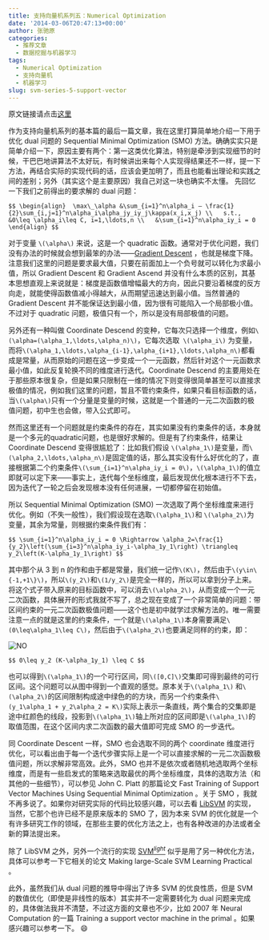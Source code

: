```yaml
---
title: 支持向量机系列五：Numerical Optimization
date: '2014-03-06T20:47:13+00:00'
author: 张驰原
categories:
  - 推荐文章
  - 数据挖掘与机器学习
tags:
  - Numerical Optimization
  - 支持向量机
  - 机器学习
slug: svm-series-5-support-vector
---
```


原文链接请点击[这里](http://blog.pluskid.org/?p=696)

作为支持向量机系列的基本篇的最后一篇文章，我在这里打算简单地介绍一下用于优化 dual 问题的 Sequential Minimal Optimization (SMO) 方法。确确实实只是简单介绍一下，原因主要有两个：第一这类优化算法，特别是牵涉到实现细节的时候，干巴巴地讲算法不太好玩，有时候讲出来每个人实现得结果还不一样，提一下方法，再结合实际的实现代码的话，应该会更加明了，而且也能看出理论和实践之间的差别；另外（其实这个是主要原因）我自己对这一块也确实不太懂。<!--more-->
先回忆一下我们之前得出的要求解的 dual 问题：

`$$
\begin{align} 
\max\_\alpha &\sum_{i=1}^n\alpha_i – \frac{1}{2}\sum_{i,j=1}^n\alpha_i\alpha_jy_iy_j\kappa(x_i,x_j) \\  
s.t., &0\leq \alpha_i\leq C, i=1,\ldots,n \\  
&\sum_{i=1}^n\alpha_iy_i = 0  
\end{align}
$$`

对于变量 `\(\alpha\)` 来说，这是一个 quadratic 函数。通常对于优化问题，我们没有办法的时候就会想到最笨的办法——[Gradient Descent](http://en.wikipedia.org/wiki/Gradient_descent) ，也就是梯度下降。注意我们这里的问题是要求最大值，只要在前面加上一个负号就可以转化为求最小值，所以 Gradient Descent 和 Gradient Ascend 并没有什么本质的区别，其基本思想直观上来说就是：梯度是函数值增幅最大的方向，因此只要沿着梯度的反方向走，就能使得函数值减小得越大，从而期望迅速达到最小值。当然普通的 Gradient Descent 并不能保证达到最小值，因为很有可能陷入一个局部极小值。不过对于 quadratic 问题，极值只有一个，所以是没有局部极值的问题。

另外还有一种叫做 Coordinate Descend 的变种，它每次只选择一个维度，例如`\(\alpha=(\alpha_1,\ldots,\alpha_n)\)`，它每次选取`
\(\alpha_i\)` 为变量，而将`\(\alpha_1,\ldots,\alpha_{i-1},\alpha_{i+1},\ldots,\alpha_n\)`都看成是常量，从而原始的问题在这一步变成一个一元函数，然后针对这个一元函数求最小值，如此反复轮换不同的维度进行迭代。Coordinate Descend 的主要用处在于那些原本很复杂，但是如果只限制在一维的情况下则变得很简单甚至可以直接求极值的情况，例如我们这里的问题，暂且不管约束条件，如果只看目标函数的话，当`\(\alpha\)`只有一个分量是变量的时候，这就是一个普通的一元二次函数的极值问题，初中生也会做，带入公式即可。

然而这里还有一个问题就是约束条件的存在，其实如果没有约束条件的话，本身就是一个多元的quadratic问题，也是很好求解的。但是有了约束条件，结果让 Coordinate Descend 变得很尴尬了：比如我们假设 `\(\alpha_1\)`是变量，而`\(\alpha_2,\ldots,\alpha_n\)`是固定值的话，那么其实没有什么好优化的了，直接根据第二个约束条件`\(\sum_{i=1}^n\alpha_iy_i = 0\)`，`\(\alpha_1\)`的值立即就可以定下来——事实上，迭代每个坐标维度，最后发现优化根本进行不下去，因为迭代了一轮之后会发现根本没有任何进展，一切都停留在初始值。

所以 Sequential Minimal Optimization (SMO) 一次选取了两个坐标维度来进行优化。例如（不失一般性），我们假设现在选取`\(\alpha_1\)`和 `\(\alpha_2\)`为变量，其余为常量，则根据约束条件我们有：

`$$
\sum_{i=1}^n\alpha_iy_i = 0 \Rightarrow \alpha_2=\frac{1}{y_2}\left(\sum_{i=3}^n\alpha_iy_i-\alpha_1y_1\right) \triangleq y_2\left(K-\alpha_1y_1\right)
$$`

其中那个从 3 到 n 的作和由于都是常量，我们统一记作`\(K\)`，然后由于`\(y\in\{-1,+1\}\)`，所以`\(y_2\)`和`\(1/y_2\)`是完全一样的，所以可以拿到分子上来。将这个式子带入原来的目标函数中，可以消去`\(\alpha_2\)`，从而变成一个一元二次函数，具体展开的形式我就不写了，总之现在变成了一个非常简单的问题：带区间约束的一元二次函数极值问题——这个也是初中就学过求解方法的。唯一需要注意一点的就是这里的约束条件，一个就是`\(\alpha_1\)`本身需要满足`\(0\leq\alpha_1\leq C\)`，然后由于`\(\alpha_2\)`也要满足同样的约束，即：
  
![NO](https://cos.name/wp-content/uploads/2014/03/NO.png)
  
`$$ 0\leq y_2 (K-\alpha_1y_1) \leq C $$`

也可以得到`\(\alpha_1\)`的一个可行区间，同`\([0,C]\)`交集即可得到最终的可行区间。这个问题可以从图中得到一个直观的感觉。原本关于`\(\alpha_1\)` 和`\(\alpha_2\)`的区间限制构成途中绿色的的方块，而另一个约束条件`\(y_1\alpha_1 + y_2\alpha_2 = K\)`实际上表示一条直线，两个集合的交集即是途中红颜色的线段，投影到`\(\alpha_1\)`轴上所对应的区间即是`\(\alpha_1\)`的取值范围，在这个区间内求二次函数的最大值即可完成 SMO 的一步迭代。

同 Coordinate Descent 一样，SMO 也会选取不同的两个 coordinate 维度进行优化，可以看出由于每一个迭代步骤实际上是一个可以直接求解的一元二次函数极值问题，所以求解非常高效。此外，SMO 也并不是依次或者随机地选取两个坐标维度，而是有一些启发式的策略来选取最优的两个坐标维度，具体的选取方法（和其他的一些细节），可以参见 John C. Platt 的那篇论文 Fast Training of Support Vector Machines Using Sequential Minimal Optimization 。关于 SMO ，我就不再多说了。如果你对研究实际的代码比较感兴趣，可以去看 [LibSVM](http://www.csie.ntu.edu.tw/~cjlin/libsvm/) 的实现，当然，它那个也许已经不是原来版本的 SMO 了，因为本来 SVM 的优化就是一个有许多研究工作的领域，在那些主要的优化方法之上，也有各种改进的办法或者全新的算法提出来。

除了 LibSVM 之外，另外一个流行的实现 [SVM<sup>_light_</sup>](http://svmlight.joachims.org/) 似乎是用了另一种优化方法，具体可以参考一下它相关的论文 Making large-Scale SVM Learning Practical 。

此外，虽然我们从 dual 问题的推导中得出了许多 SVM 的优良性质，但是 SVM 的数值优化（即使是非线性的版本）其实并不一定需要转化为 dual 问题来完成的，具体做法我并不清楚，不过这方面的文章也不少，比如 2007 年 Neural Computation 的一篇 Training a support vector machine in the primal 。如果感兴趣可以参考一下。 :smile:
